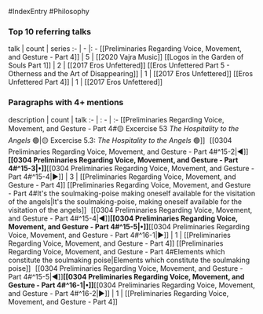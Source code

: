 #IndexEntry #Philosophy

### Top 10 referring talks
talk | count | series
:- | - |: -
[[Preliminaries Regarding Voice, Movement, and Gesture - Part 4]] | 5 | [[2020 Vajra Music]]
[[Logos in the Garden of Souls Part 1]] | 2 | [[2017 Eros Unfettered]]
[[Eros Unfettered Part 5 - Otherness and the Art of Disappearing]] | 1 | [[2017 Eros Unfettered]]
[[Eros Unfettered Part 4]] | 1 | [[2017 Eros Unfettered]]

### Paragraphs with 4+ mentions
description | count | talk
:- | : - | :-
[[Preliminaries Regarding Voice, Movement, and Gesture - Part 4#🟡 Excercise 53 _The Hospitality to the Angels_ 🟢\|🟡 Excercise 5.3: _The Hospitality to the Angels_ 🟢]] &nbsp;&nbsp;[[0304 Preliminaries Regarding Voice, Movement, and Gesture - Part 4#^15-2\|◀]]**[[0304 Preliminaries Regarding Voice, Movement, and Gesture - Part 4#^15-3\|•]]**[[0304 Preliminaries Regarding Voice, Movement, and Gesture - Part 4#^15-4\|▶]] | 3 | [[Preliminaries Regarding Voice, Movement, and Gesture - Part 4]]
[[Preliminaries Regarding Voice, Movement, and Gesture - Part 4#It's the soulmaking-poise making oneself available for the visitation of the angels\|It's the soulmaking-poise, making oneself available for the visitation of the angels]] &nbsp;&nbsp;[[0304 Preliminaries Regarding Voice, Movement, and Gesture - Part 4#^15-4\|◀]]**[[0304 Preliminaries Regarding Voice, Movement, and Gesture - Part 4#^15-5\|•]]**[[0304 Preliminaries Regarding Voice, Movement, and Gesture - Part 4#^16-1\|▶]] | 1 | [[Preliminaries Regarding Voice, Movement, and Gesture - Part 4]]
[[Preliminaries Regarding Voice, Movement, and Gesture - Part 4#Elements which constitute the soulmaking poise\|Elements which constitute the soulmaking poise]] &nbsp;&nbsp;[[0304 Preliminaries Regarding Voice, Movement, and Gesture - Part 4#^15-5\|◀]]**[[0304 Preliminaries Regarding Voice, Movement, and Gesture - Part 4#^16-1\|•]]**[[0304 Preliminaries Regarding Voice, Movement, and Gesture - Part 4#^16-2\|▶]] | 1 | [[Preliminaries Regarding Voice, Movement, and Gesture - Part 4]]

